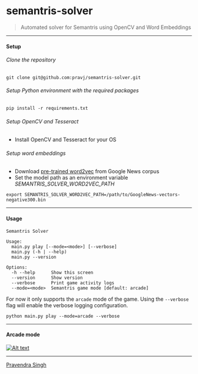 semantris-solver
================
> Automated solver for Semantris using OpenCV and Word Embeddings

---

#### Setup
###### Clone the repository
```
git clone git@github.com:pravj/semantris-solver.git
```

###### Setup Python environment with the required packages
```
pip install -r requirements.txt
```

###### Setup OpenCV and Tesseract
- Install OpenCV and Tesseract for your OS

###### Setup word embeddings
- Download [pre-trained word2vec](https://github.com/mmihaltz/word2vec-GoogleNews-vectors) from Google News corpus
- Set the model path as an environment variable *SEMANTRIS_SOLVER_WORD2VEC_PATH*
```
export SEMANTRIS_SOLVER_WORD2VEC_PATH=/path/to/GoogleNews-vectors-negative300.bin
```

---

#### Usage
```
Semantris Solver

Usage:
  main.py play [--mode=<mode>] [--verbose]
  main.py (-h | --help)
  main.py --version

Options:
  -h --help      Show this screen
  --version      Show version
  --verbose      Print game activity logs
  --mode=<mode>  Semantris game mode [default: arcade]
```

For now it only supports the `arcade` mode of the game. Using the `--verbose` flag will enable the verbose logging configuration.
```
python main.py play --mode=arcade --verbose
```

---

#### Arcade mode

[![Alt text](https://img.youtube.com/vi/E8QSteLOuns/0.jpg)](https://www.youtube.com/watch?v=E8QSteLOuns)

---
[Pravendra Singh](https://hackpravj.com)